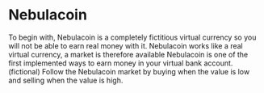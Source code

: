# Nebulacoin
To begin with, Nebulacoin is a completely fictitious virtual currency so you will not be able to earn real money with it.
Nebulacoin works like a real virtual currency, a market is therefore available
Nebulacoin is one of the first implemented ways to earn money in your virtual bank account. (fictional)
Follow the Nebulacoin market by buying when the value is low and selling when the value is high.
